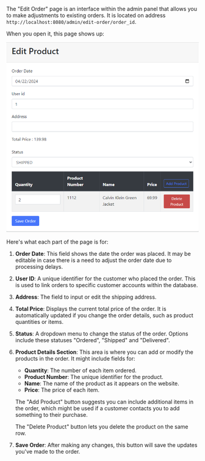 The "Edit Order" page is an interface within the admin panel that allows you to make adjustments to existing orders. It is located on address `http://localhost:8080/admin/edit-order/order_id`.

When you open it, this page shows up:

![Image of add-discount](../../../Images/edit-order-page.png)

Here's what each part of the page is for:

1. **Order Date**: This field shows the date the order was placed. It may be editable in case there is a need to adjust the order date due to processing delays.
    
2. **User ID**: A unique identifier for the customer who placed the order. This is used to link orders to specific customer accounts within the database.
    
3. **Address**: The field to input or edit the shipping address.
    
4. **Total Price**: Displays the current total price of the order. It is automatically updated if you change the order details, such as product quantities or items.
    
5. **Status**: A dropdown menu to change the status of the order. Options include these statuses "Ordered", "Shipped" and "Delivered". 
    
6. **Product Details Section**: This area is where you can add or modify the products in the order. It might include fields for:
    
    - **Quantity**: The number of each item ordered.
    - **Product Number**: The unique identifier for the product.
    - **Name**: The name of the product as it appears on the website.
    - **Price**: The price of each item.
    
    The "Add Product" button suggests you can include additional items in the order, which 
	might be used if a customer contacts you to add something to their purchase.
	
    The "Delete Product" button lets you delete the product on the same row.
    
7. **Save Order**: After making any changes, this button will save the updates you've made to the order.
